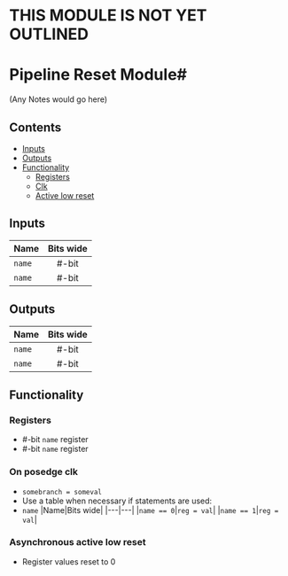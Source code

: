 # THIS MODULE IS NOT YET OUTLINED #

# Pipeline Reset Module#
(Any Notes would go here)

## Contents
* [Inputs](#inputs)
* [Outputs](#outputs)
* [Functionality](#functionality)
  * [Registers](#registers)
  * [Clk](#on-posedge-clk)
  * [Active low reset](#asynchronous-active-low-reset)

## Inputs
|Name|Bits wide|
|:---|:---:|
|```name```|#-bit|
|```name```|#-bit|

## Outputs
|Name|Bits wide|
|:---|:---:|
|```name```|#-bit|
|```name```|#-bit|

## Functionality
### Registers
  - #-bit ```name``` register
  - #-bit ```name``` register
### On posedge clk
  - ```somebranch = someval```
  - Use a table when necessary if statements are used:
  - ```name```
    |Name|Bits wide|
    |---|---|
    |```name == 0```|```reg = val```|
    |```name == 1```|```reg = val```|
  

### Asynchronous active low reset
  - Register values reset to 0
